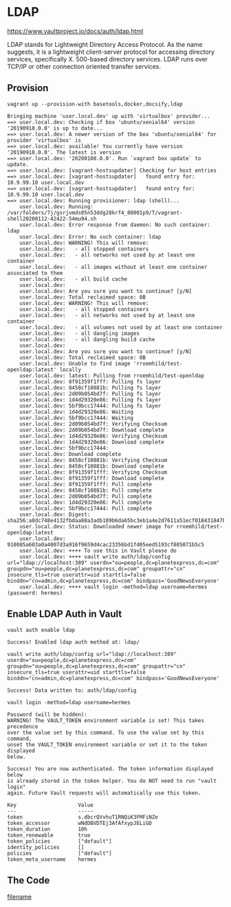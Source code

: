 # LDAP
https://www.vaultproject.io/docs/auth/ldap.html

LDAP stands for Lightweight Directory Access Protocol. As the name suggests, it is a lightweight client-server protocol for accessing directory services, specifically X. 500-based directory services. LDAP runs over TCP/IP or other connection oriented transfer services.

## Provision
`vagrant up --provision-with basetools,docker,docsify,ldap`

```log
Bringing machine 'user.local.dev' up with 'virtualbox' provider...
==> user.local.dev: Checking if box 'ubuntu/xenial64' version '20190918.0.0' is up to date...
==> user.local.dev: A newer version of the box 'ubuntu/xenial64' for provider 'virtualbox' is
==> user.local.dev: available! You currently have version '20190918.0.0'. The latest is version
==> user.local.dev: '20200108.0.0'. Run `vagrant box update` to update.
==> user.local.dev: [vagrant-hostsupdater] Checking for host entries
==> user.local.dev: [vagrant-hostsupdater]   found entry for: 10.9.99.10 user.local.dev
==> user.local.dev: [vagrant-hostsupdater]   found entry for: 10.9.99.10 user.local.dev
==> user.local.dev: Running provisioner: ldap (shell)...
    user.local.dev: Running: /var/folders/7j/gsrjvmds05n53ddg28krf4_80001p9/T/vagrant-shell20200112-42422-54mu94.sh
    user.local.dev: Error response from daemon: No such container: ldap
    user.local.dev: Error: No such container: ldap
    user.local.dev: WARNING! This will remove:
    user.local.dev:   - all stopped containers
    user.local.dev:   - all networks not used by at least one container
    user.local.dev:   - all images without at least one container associated to them
    user.local.dev:   - all build cache
    user.local.dev:
    user.local.dev: Are you sure you want to continue? [y/N]
    user.local.dev: Total reclaimed space: 0B
    user.local.dev: WARNING! This will remove:
    user.local.dev:   - all stopped containers
    user.local.dev:   - all networks not used by at least one container
    user.local.dev:   - all volumes not used by at least one container
    user.local.dev:   - all dangling images
    user.local.dev:   - all dangling build cache
    user.local.dev:
    user.local.dev: Are you sure you want to continue? [y/N]
    user.local.dev: Total reclaimed space: 0B
    user.local.dev: Unable to find image 'rroemhild/test-openldap:latest' locally
    user.local.dev: latest: Pulling from rroemhild/test-openldap
    user.local.dev: 8f91359f1fff: Pulling fs layer
    user.local.dev: 8458cf10881b: Pulling fs layer
    user.local.dev: 2d09b054bd7f: Pulling fs layer
    user.local.dev: 1d4d29320e86: Pulling fs layer
    user.local.dev: 5bf9bcc17444: Pulling fs layer
    user.local.dev: 1d4d29320e86: Waiting
    user.local.dev: 5bf9bcc17444: Waiting
    user.local.dev: 2d09b054bd7f: Verifying Checksum
    user.local.dev: 2d09b054bd7f: Download complete
    user.local.dev: 1d4d29320e86: Verifying Checksum
    user.local.dev: 1d4d29320e86: Download complete
    user.local.dev: 5bf9bcc17444:
    user.local.dev: Download complete
    user.local.dev: 8458cf10881b: Verifying Checksum
    user.local.dev: 8458cf10881b: Download complete
    user.local.dev: 8f91359f1fff: Verifying Checksum
    user.local.dev: 8f91359f1fff: Download complete
    user.local.dev: 8f91359f1fff: Pull complete
    user.local.dev: 8458cf10881b: Pull complete
    user.local.dev: 2d09b054bd7f: Pull complete
    user.local.dev: 1d4d29320e86: Pull complete
    user.local.dev: 5bf9bcc17444: Pull complete
    user.local.dev: Digest: sha256:a0dc748e4132fbdaa88a3adb189b6da65bc3eb1a4e2d7611a51ecf018431847b
    user.local.dev: Status: Downloaded newer image for rroemhild/test-openldap:latest
    user.local.dev: 910085a603a0a4007d3a916f9659d4cac23356bd1fd05eed5193cf805071b5c5
    user.local.dev: ++++ To use this in Vault please do
    user.local.dev: ++++ vault write auth/ldap/config url="ldap://localhost:389" userdn="ou=people,dc=planetexpress,dc=com" groupdn="ou=people,dc=planetexpress,dc=com" groupattr="cn" insecure_tls=true userattr=uid starttls=false binddn="cn=admin,dc=planetexpress,dc=com" bindpass='GoodNewsEveryone'
    user.local.dev: ++++ vault login -method=ldap username=hermes (password: hermes)
```

## Enable LDAP Auth in Vault

`vault auth enable ldap`
```log
Success! Enabled ldap auth method at: ldap/
```

`vault write auth/ldap/config url="ldap://localhost:389" userdn="ou=people,dc=planetexpress,dc=com" groupdn="ou=people,dc=planetexpress,dc=com" groupattr="cn" insecure_tls=true userattr=uid starttls=false binddn="cn=admin,dc=planetexpress,dc=com" bindpass='GoodNewsEveryone'`
```log
Success! Data written to: auth/ldap/config
```

`vault login -method=ldap username=hermes`
```log
Password (will be hidden):
WARNING! The VAULT_TOKEN environment variable is set! This takes precedence
over the value set by this command. To use the value set by this command,
unset the VAULT_TOKEN environment variable or set it to the token displayed
below.

Success! You are now authenticated. The token information displayed below
is already stored in the token helper. You do NOT need to run "vault login"
again. Future Vault requests will automatically use this token.

Key                    Value
---                    -----
token                  s.dbcrQVvhuT1RNQiK3FMFiNZe
token_accessor         wNdDBVDTEj3AfAfxypJELiGD
token_duration         10h
token_renewable        true
token_policies         ["default"]
identity_policies      []
policies               ["default"]
token_meta_username    hermes
```

## The Code

[filename](ldap.sh ':include :type=code')